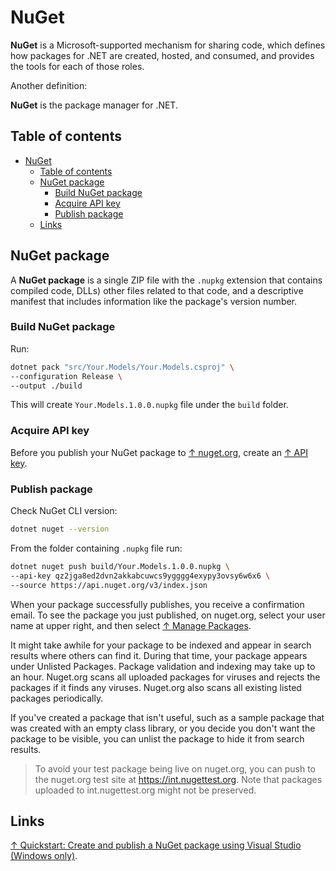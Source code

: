 # NuGet

**NuGet** is a Microsoft-supported mechanism for sharing code, which defines how packages for .NET are created, hosted, and consumed, and provides the tools for each of those roles.

Another definition:

**NuGet** is the package manager for .NET.

## Table of contents

- [NuGet](#nuget)
  - [Table of contents](#table-of-contents)
  - [NuGet package](#nuget-package)
    - [Build NuGet package](#build-nuget-package)
    - [Acquire API key](#acquire-api-key)
    - [Publish package](#publish-package)
  - [Links](#links)

## NuGet package

A **NuGet package** is a single ZIP file with the `.nupkg` extension that contains compiled code, DLLs) other files related to that code, and a descriptive manifest that includes information like the package's version number.

### Build NuGet package

Run:

```bash
dotnet pack "src/Your.Models/Your.Models.csproj" \
--configuration Release \
--output ./build
```

This will create `Your.Models.1.0.0.nupkg` file under the `build` folder.

### Acquire API key

Before you publish your NuGet package to [↑ nuget.org](https://www.nuget.org), create an [↑ API key](https://www.nuget.org/account/apikeys).

### Publish package

Check NuGet CLI version:

```bash
dotnet nuget --version
```

From the folder containing `.nupkg` file run:

```bash
dotnet nuget push build/Your.Models.1.0.0.nupkg \
--api-key qz2jga8ed2dvn2akkabcuwcs9ygggg4exypy3ovsy6w6x6 \
--source https://api.nuget.org/v3/index.json
```

When your package successfully publishes, you receive a confirmation email. To see the package you just published, on nuget.org, select your user name at upper right, and then select [↑ Manage Packages](https://www.nuget.org/account/Packages).

It might take awhile for your package to be indexed and appear in search results where others can find it. During that time, your package appears under Unlisted Packages. Package validation and indexing may take up to an hour. Nuget.org scans all uploaded packages for viruses and rejects the packages if it finds any viruses. Nuget.org also scans all existing listed packages periodically.

If you've created a package that isn't useful, such as a sample package that was created with an empty class library, or you decide you don't want the package to be visible, you can unlist the package to hide it from search results.

> To avoid your test package being live on nuget.org, you can push to the nuget.org test site at https://int.nugettest.org. Note that packages uploaded to int.nugettest.org might not be preserved.

## Links

[↑ Quickstart: Create and publish a NuGet package using Visual Studio (Windows only)](https://learn.microsoft.com/en-us/nuget/quickstart/create-and-publish-a-package-using-visual-studio?tabs=netcore-cli).

